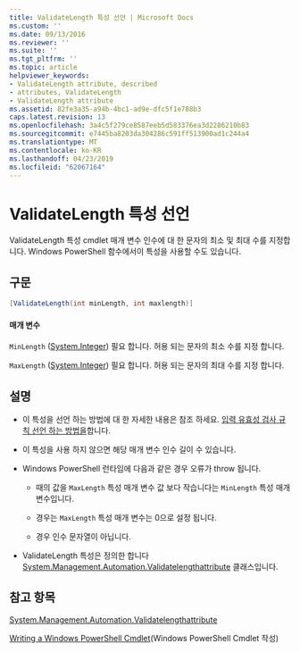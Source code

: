 ```yaml
---
title: ValidateLength 특성 선언 | Microsoft Docs
ms.custom: ''
ms.date: 09/13/2016
ms.reviewer: ''
ms.suite: ''
ms.tgt_pltfrm: ''
ms.topic: article
helpviewer_keywords:
- ValidateLength attribute, described
- attributes, ValidateLength
- ValidateLength attribute
ms.assetid: 82fe3a35-a94b-4bc1-ad9e-dfc5f1e788b3
caps.latest.revision: 13
ms.openlocfilehash: 3a4c5f279ce8587eeb5d583376ea3d2286210b83
ms.sourcegitcommit: e7445ba8203da304286c591ff513900ad1c244a4
ms.translationtype: MT
ms.contentlocale: ko-KR
ms.lasthandoff: 04/23/2019
ms.locfileid: "62067164"
---
```

# <a name="validatelength-attribute-declaration"></a>ValidateLength 특성 선언

ValidateLength 특성 cmdlet 매개 변수 인수에 대 한 문자의 최소 및 최대 수를 지정합니다. Windows PowerShell 함수에서이 특성을 사용할 수도 있습니다.

## <a name="syntax"></a>구문

```csharp
[ValidateLength(int minLength, int maxlength)]
```

#### <a name="parameters"></a>매개 변수

`MinLength` ([System.Integer](/dotnet/api/System.Integer)) 필요 합니다. 허용 되는 문자의 최소 수를 지정 합니다.

`MaxLength` ([System.Integer](/dotnet/api/System.Integer)) 필요 합니다. 허용 되는 문자의 최대 수를 지정 합니다.

## <a name="remarks"></a>설명

- 이 특성을 선언 하는 방법에 대 한 자세한 내용은 참조 하세요. [입력 유효성 검사 규칙 선언 하는 방법을](http://msdn.microsoft.com/en-us/544c2100-62ba-4be4-b2a2-cc0d4e4fc45b)합니다.

- 이 특성을 사용 하지 않으면 해당 매개 변수 인수 길이 수 있습니다.

- Windows PowerShell 런타임에 다음과 같은 경우 오류가 throw 됩니다.

    - 때의 값을 `MaxLength` 특성 매개 변수 값 보다 작습니다는 `MinLength` 특성 매개 변수입니다.

    - 경우는 `MaxLength` 특성 매개 변수는 0으로 설정 됩니다.

    - 경우 인수 문자열이 아닙니다.

- ValidateLength 특성은 정의한 합니다 [System.Management.Automation.Validatelengthattribute](/dotnet/api/System.Management.Automation.ValidateLengthAttribute) 클래스입니다.

## <a name="see-also"></a>참고 항목

[System.Management.Automation.Validatelengthattribute](/dotnet/api/System.Management.Automation.ValidateLengthAttribute)

[Writing a Windows PowerShell Cmdlet](./writing-a-windows-powershell-cmdlet.md)(Windows PowerShell Cmdlet 작성)
